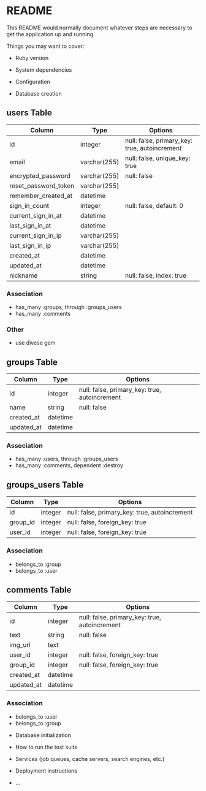 # README

This README would normally document whatever steps are necessary to get the
application up and running.

Things you may want to cover:

* Ruby version

* System dependencies

* Configuration

* Database creation
## users Table
|Column|Type|Options|
|------|----|-------|
|id|integer|null: false, primary_key: true, autoincrement|
|email|varchar(255)|null: false, unique_key: true|
|encrypted_password|varchar(255)|null: false|
|reset_password_token|varchar(255)|
|remember_created_at|datetime|
|sign_in_count|integer|null: false, default: 0|
|current_sign_in_at|datetime|
|last_sign_in_at|datetime|
|current_sign_in_ip|varchar(255)| 
|last_sign_in_ip|varchar(255)| 
|created_at|datetime| 
|updated_at|datetime| 
|nickname|string|null: false, index: true|

### Association
- has_many :groups, through :groups_users
- has_many :comments

### Other
- use divese gem

## groups Table
|Column|Type|Options|
|------|----|-------|
|id|integer|null: false, primary_key: true, autoincrement|
|name|string|null: false|
|created_at|datetime|
|updated_at|datetime|

### Association
- has_many :users, through :groups_users
- has_many :comments, dependent :destroy


## groups_users Table
|Column|Type|Options|
|------|----|-------|
|id|integer|null: false, primary_key: true, autoincrement|
|group_id|integer|null: false, foreign_key: true|
|user_id|integer|null: false, foreign_key: true|

### Association
- belongs_to :group
- belongs_to :user


## comments Table
|Column|Type|Options|
|------|----|-------|
|id|integer|null: false, primary_key: true, autoincrement|
|text|string|null: false|
|img_url|text|
|user_id|integer|null: false, foreign_key: true|
|group_id|integer|null: false, foreign_key: true|
|created_at|datetime|
|updated_at|datetime|

### Association
- belongs_to :user
- belongs_to :group

* Database initialization

* How to run the test suite

* Services (job queues, cache servers, search engines, etc.)

* Deployment instructions

* ...

